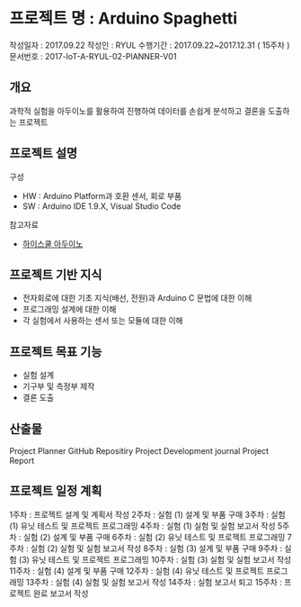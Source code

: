 # 프로젝트 명 : Arduino Spaghetti

작성일자 : 2017.09.22
작성인 : RYUL
수행기간 : 2017.09.22~2017.12.31 ( 15주차 )
문서번호 : 2017-IoT-A-RYUL-02-PlANNER-V01

## 개요

과학적 실험을 아두이노를 활용하여 진행하여
데이터를 손쉽게 분석하고 결론을 도출하는 프로젝트

## 프로젝트 설명
  
  구성
   - HW : Arduino Platform과 호환 센서, 회로 부품
   - SW : Arduino IDE 1.9.X, Visual Studio Code

  참고자료

   - [하이스쿨 아두이노](http://www.kyobobook.co.kr/product/detailViewKor.laf?barcode=9791185890340)

## 프로젝트 기반 지식

  - 전자회로에 대한 기초 지식(배선, 전원)과 Arduino C 문법에 대한 이해
  - 프로그래밍 설계에 대한 이해
  - 각 실험에서 사용하는 센서 또는 모듈에 대한 이해

## 프로젝트 목표 기능

  - 실험 설계
  - 기구부 및 측정부 제작
  - 결론 도출
  
## 산출물

  Project Planner
  GitHub Repositiry
  Project Development journal
  Project Report


## 프로젝트 일정 계획

  1주차  : 프로젝트 설계 및 계획서 작성
  2주차  : 실험 (1) 설계 및 부품 구매
  3주차  : 실험 (1) 유닛 테스트 및 프로젝트 프로그래밍
  4주차  : 실험 (1) 실험 및 실험 보고서 작성
  5주차  : 실험 (2) 설계 및 부품 구매
  6주차  : 실험 (2) 유닛 테스트 및 프로젝트 프로그래밍
  7주차  : 실험 (2) 실험 및 실험 보고서 작성
  8주차  : 실험 (3) 설계 및 부품 구매
  9주차  : 실험 (3) 유닛 테스트 및 프로젝트 프로그래밍
  10주차 : 실험 (3) 실험 및 실험 보고서 작성
  11주차 : 실험 (4) 설계 및 부품 구매
  12주차 : 실험 (4) 유닛 테스트 및 프로젝트 프로그래밍
  13주차 : 실험 (4) 실험 및 실험 보고서 작성
  14주차 : 실험 보고서 퇴고
  15주차 : 프로젝트 완료 보고서 작성